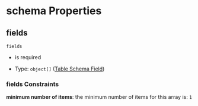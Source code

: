 # schema Properties



## fields



`fields`

*   is required

*   Type: `object[]` ([Table Schema Field](schema-defs-table-schema-field.md))

### fields Constraints

**minimum number of items**: the minimum number of items for this array is: `1`
